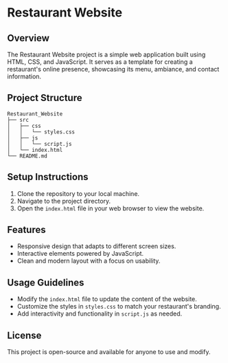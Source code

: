 # Restaurant Website

## Overview
The Restaurant Website project is a simple web application built using HTML, CSS, and JavaScript. It serves as a template for creating a restaurant's online presence, showcasing its menu, ambiance, and contact information.

## Project Structure
```
Restaurant_Website
├── src
│   ├── css
│   │   └── styles.css
│   ├── js
│   │   └── script.js
│   └── index.html
└── README.md
```

## Setup Instructions
1. Clone the repository to your local machine.
2. Navigate to the project directory.
3. Open the `index.html` file in your web browser to view the website.

## Features
- Responsive design that adapts to different screen sizes.
- Interactive elements powered by JavaScript.
- Clean and modern layout with a focus on usability.

## Usage Guidelines
- Modify the `index.html` file to update the content of the website.
- Customize the styles in `styles.css` to match your restaurant's branding.
- Add interactivity and functionality in `script.js` as needed.

## License
This project is open-source and available for anyone to use and modify.